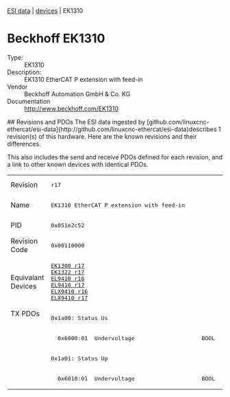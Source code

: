 <div class="nav"><a href="/esi-data">ESI data</a> | <a href="/esi-data/devices">devices</a> | EK1310</div>

#  Beckhoff EK1310

<dl>
  <dt>Type:</dt><dd>EK1310</dd>
  <dt>Description:</dt><dd>EK1310 EtherCAT P extension with feed-in</dd>
  <dt>Vendor</dt><dd>Beckhoff Automation GmbH & Co. KG</dd>
  <dt>Documentation</dt><dd><a href="http://www.beckhoff.com/EK1310">http://www.beckhoff.com/EK1310</a></dd>
</dl>
## Revisions and PDOs
The ESI data ingested by [github.com/linuxcnc-ethercat/esi-data](http://github.com/linuxcnc-ethercat/esi-data)describes 1 revision(s) of this hardware.  Here are the known revisions and their differences.

This also includes the send and receive PDOs defined for each revision, and a link to other known devices with identical PDOs.

<table>
<tr >
<td class="first">Revision</td>
<td ><pre>r17</pre></td>
</tr>
<tr >
<td class="first">Name</td>
<td ><pre>EK1310 EtherCAT P extension with feed-in</pre></td>
</tr>
<tr >
<td class="first">PID</td>
<td ><pre>0x051e2c52</pre></td>
</tr>
<tr >
<td class="first">Revision Code</td>
<td ><pre>0x00110000</pre></td>
</tr>
<tr >
<td class="first">Equivalant Devices</td>
<td ><pre><a href="EK1300">EK1300 r17</a><br/><a href="EK1322">EK1322 r17</a><br/><a href="EL9410">EL9410 r16</a><br/><a href="EL9410">EL9410 r17</a><br/><a href="ELX9410">ELX9410 r16</a><br/><a href="ELX9410">ELX9410 r17</a></pre></td>
</tr>
<tr class="txpdo pdosection">
<td class="first" rowspan=4 valign=top>TX PDOs</td>
<td><pre>0x1a00: Status Us</pre></td>
<td></td>
</tr>
<tr class="txpdo">
<td ><pre>  0x6000:01  Undervoltage                    BOOL</pre></td>
</tr>
<tr class="txpdo pdosection">
<td ><pre>0x1a01: Status Up</pre></td>
</tr>
<tr class="txpdo">
<td ><pre>  0x6010:01  Undervoltage                    BOOL</pre></td>
</tr>
</table>
